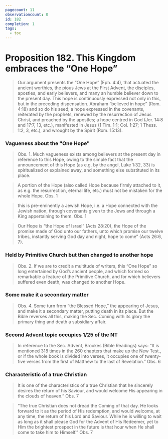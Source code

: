 ```yaml
---
pagecount: 11
observationcount: 8
id: 182
completion: 1
tags:
  - toc
---
```

# Proposition 182. This Kingdom embraces the “One Hope”

>Our argument presents the “One Hope” (Eph. 4:4), that actuated the ancient worthies, the pious Jews at the First Advent, the disciples, apostles, and early believers, and many an humble believer down to the present day. This hope is continuously expressed not only in this, but in the preceding dispensation. Abraham “believed in hope” (Rom. 4:18) and so do his seed; a hope expressed in the covenants, reiterated by the prophets, renewed by the resurrection of Jesus Christ, and preached by the apostles; a hope centred in God (Jer. 14:8 and 17:7, 13, etc.), manifested in Jesus (1 Tim. 1:1; Col. 1:27; 1 Thess. 1:2, 3, etc.), and wrought by the Spirit (Rom. 15:13).
### Vagueness about the "One Hope"
>Obs. 1. Much vagueness exists among believers at the present day in reference to this Hope, owing to the simple fact that the announcement of this Hope (as e.g. by the angel, Luke 1:32, 33) is spiritualized or explained away, and something else substituted in its place.

>A portion of the Hope (also called Hope because firmly attached to it, as e.g. the resurrection, eternal life, etc.) must not be mistaken for the whole Hope.
>Obs. 1

>this is pre-eminently a Jewish Hope, i.e. a Hope connected with the Jewish nation, through covenants given to the Jews and through a King appertaining to them.
>Obs. 1

>Our Hope is “the Hope of Israel” (Acts 28:20), the Hope of the promise made of God unto our fathers, unto which promise our twelve tribes, instantly serving God day and night, hope to come” (Acts 26:6, 7).
### Held by Primitive Church but then changed to another hope
>Obs. 2. If we are to credit a multitude of writers, this “One Hope” so long entertained by God’s ancient people, and which formed so remarkable a feature of the Primitive Church, and for which believers suffered even death, was changed to another Hope.
### Some make it a secondary matter
>Obs. 4. Some turn from “the Blessed Hope,” the appearing of Jesus, and make it a secondary matter, putting death in its place. But the Bible reverses all this, making the Sec. Coming with its glory the primary thing and death a subsidiary affair.
### Second Advent topic occupies 1/25 of the NT
>In reference to the Sec. Advent, Brookes (Bible Readings) says: “It is mentioned 318 times in the 260 chapters that make up the New Test., or if the whole book is divided into verses, it occupies one of twenty-five verses from the first of Matthew to the last of Revelation.”
>Obs. 6
### Characteristic of a true Christian
>It is one of the characteristics of a true Christian that he sincerely desires the return of his Saviour, and would welcome His appearing in the clouds of heaven.”
>Obs. 7

>“The true Christian does not dread the Coming of that day. He looks forward to it as the period of His redemption, and would welcome, at any time, the return of his Lord and Saviour. While he is willing to wait as long as it shall please God for the Advent of His Redeemer, yet to Him the brightest prospect in the future is that hour when He shall come to take him to Himself.”
>Obs. 7